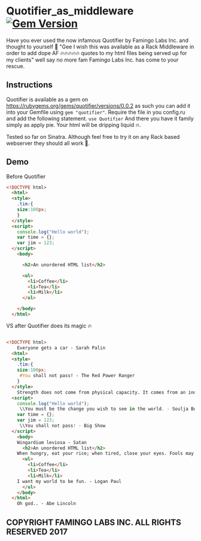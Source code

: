 # Quotifier_as_middleware [![Gem Version](https://badge.fury.io/rb/quotifier.svg)](https://badge.fury.io/rb/quotifier)

Have you ever used the now infamous Quotifier by Famingo Labs Inc. and thought to yourself 🤔 "Gee I wish this was available as a Rack Middleware in order to add dope AF 🔥🔥🔥🔥🔥 quotes to my html files being served up for my clients" well say no more fam Famingo Labs Inc. has come to your rescue.

## Instructions

Quotifier is available as a gem on https://rubygems.org/gems/quotifier/versions/0.0.2 as such you can add it into your Gemfile using `gem "quotifier"`. Require the file in you config.ru and add the following statement.
`use Quotifier`
And there you have it family simply as apply pie. Your html will be dripping liquid 🔥. 

Tested so far on Sinatra. Although feel free to try it on any Rack based webserver they should all work 🧐.

## Demo

Before Quotifier
```html
<!DOCTYPE html>
  <html>
  <style>
    .tim:{
    size:100px;
    }
  </style>
  <script>
    console.log("Hello world");
    var time = {};
    var jim = 123;
  </script>
    <body>

      <h2>An unordered HTML list</h2>

      <ul>
        <li>Coffee</li>
        <li>Tea</li>
        <li>Milk</li>
      </ul>  

    </body>
  </html>
```

VS after Quotifier does its magic 🔥

```html

<!DOCTYPE html>
	Everyone gets a car - Sarah Palin
  <html>
  <style>
    .tim:{
    size:100px;
	 #You shall not pass! - The Red Power Ranger
    }
  </style>
	Strength does not come from physical capacity. It comes from an indomitable will. - John Cena
  <script>
    console.log("Hello world");
	 \\You must be the change you wish to see in the world. - Soulja Boy
    var time = {};
    var jim = 123;
	 \\You shall not pass! - Big Show
  </script>
    <body>
	Wingardium leviosa - Satan
      <h2>An unordered HTML list</h2>
	When hungry, eat your rice; when tired, close your eyes. Fools may laugh at me, but wise men will know what I mean. - Ivanka Trump
      <ul>
        <li>Coffee</li>
        <li>Tea</li>
        <li>Milk</li>
	I want my world to be fun. - Logan Paul
      </ul>  
    </body>
  </html>
	Oh god.. - Abe Lincoln

```

## COPYRIGHT FAMINGO LABS INC. ALL RIGHTS RESERVED 2017
